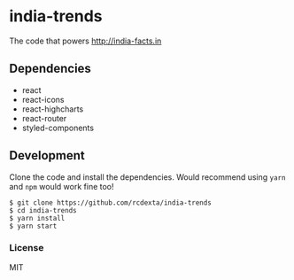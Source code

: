 # india-trends

The code that powers http://india-facts.in

## Dependencies

* react
* react-icons
* react-highcharts
* react-router
* styled-components

## Development

Clone the code and install the dependencies. Would recommend using `yarn` and `npm` would work fine too!

```
$ git clone https://github.com/rcdexta/india-trends
$ cd india-trends
$ yarn install 
$ yarn start
```

### License
MIT
